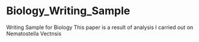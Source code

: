 # Biology_Writing_Sample
Writing Sample for Biology
This paper is a result of analysis I carried out on Nematostella Vectnsis 
